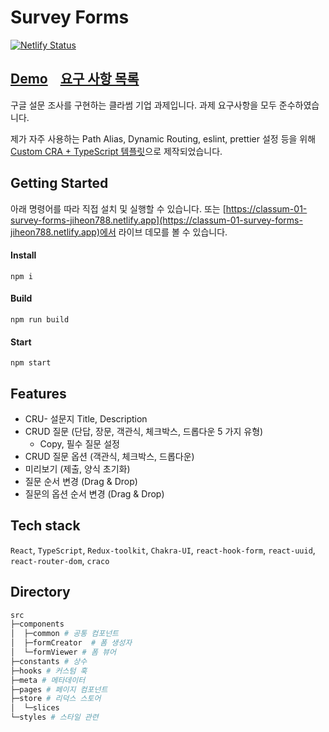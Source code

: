 # Survey Forms
[![Netlify Status](https://api.netlify.com/api/v1/badges/48778713-8412-4dbb-a162-0261c37e7d1c/deploy-status)](https://app.netlify.com/sites/classum-01-survey-forms-jiheon788/deploys)

## [Demo](https://classum-01-survey-forms-jiheon788.netlify.app)&nbsp;&nbsp;&nbsp;&nbsp;[요구 사항 목록](./REQUIREMENTS.md)

구글 설문 조사를 구현하는 클라썸 기업 과제입니다. 과제 요구사항을 모두 준수하였습니다. 

제가 자주 사용하는 Path Alias, Dynamic Routing, eslint, prettier 설정 등을 위해 [Custom CRA + TypeScript 템플릿](https://github.com/jiheon788/react-boilerplate)으로 제작되었습니다.

## Getting Started

아래 명령어를 따라 직접 설치 및 실행할 수 있습니다. 또는 [https://classum-01-survey-forms-jiheon788.netlify.app](https://classum-01-survey-forms-jiheon788.netlify.app)에서 라이브 데모를 볼 수 있습니다. 

#### Install
```
npm i
```
#### Build
```
npm run build
```
#### Start
```
npm start
```

## Features

- CRU- 설문지 Title, Description
- CRUD 질문 (단답, 장문, 객관식, 체크박스, 드롭다운 5 가지 유형)
  - Copy, 필수 질문 설정
- CRUD 질문 옵션 (객관식, 체크박스, 드롭다운)
- 미리보기 (제출, 양식 초기화)
- 질문 순서 변경 (Drag & Drop)
- 질문의 옵션 순서 변경 (Drag & Drop)

## Tech stack

`React`, `TypeScript`, `Redux-toolkit`, `Chakra-UI`, `react-hook-form`, `react-uuid`, `react-router-dom`,  `craco`

## Directory

```bash
src
├─components
│  ├─common # 공통 컴포넌트
│  ├─formCreator  # 폼 생성자 
│  └─formViewer # 폼 뷰어
├─constants # 상수
├─hooks # 커스텀 훅
├─meta # 메타데이터
├─pages # 페이지 컴포넌트
├─store # 리덕스 스토어
│  └─slices
└─styles # 스타일 관련
```